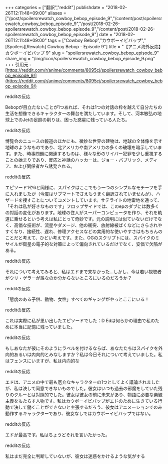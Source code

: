 +++
categories = ["翻訳","reddit"]
publishdate = "2018-02-26T12:11:48+09:00"
aliases = ["/post/spoilersrewatch_cowboy_bebop_episode_9","/content/post/spoilersrewatch_cowboy_bebop_episode_9","/post/2018-02-26-spoilersrewatch_cowboy_bebop_episode_9","/content/post/2018-02-26-spoilersrewatch_cowboy_bebop_episode_9"]
date = "2018-02-26T12:11:48+09:00"
tags = ["Cowboy Bebop","カウボーイビバップ","[Spoilers][Rewatch] Cowboy Bebop - Episode 9"]
title = "【アニメ海外反応】カウボーイビバップ 9"
slug = "spoilersrewatch_cowboy_bebop_episode_9"
share_img = "/img/icon/spoilersrewatch_cowboy_bebop_episode_9.png"
+++
引用元 : [https://reddit.com/r/anime/comments/8095cj/spoilersrewatch_cowboy_bebop_episode_9/](https://reddit.com/r/anime/comments/8095cj/spoilersrewatch_cowboy_bebop_episode_9/)

<p><span class="reddit-comment">redditの反応</span></p>Bebopが目立たないことが1つあれば、それは1つの対話の枠を越えて自分たちの生活を想像できるキャラクターの舞台を満たしています。そして、河本敏弘の地球上でのJetの足跡の削りは、困った惑星に残っている人たち。

<p><span class="reddit-comment">redditの反応</span></p>博覧会のニュースの報道のほかにも、微妙な世界の建物は、地球の全体像を示す地球のようなものであり、北アメリカや南アメリカの多くの破壊を暗示しています。また、時事問題に関連するものは、様々な形のサイバー犯罪を少し重視することの始まりであり、反応と神話のハッカーは、ジョー・パブリック、メディア、および関係者から誘発される。

<p><span class="reddit-comment">redditの反応</span></p>エピソード1や6と同様に、スパイクはここでもう一つのシンプルなモチーフを手に入れましたが（今度はサブマートでさえもうまく翻訳されていませんが）、ハザードを捜すことについてコメントしています。サテライトの地雷地を通って、「それは私が好きなものです」フロップサイドでは、このepのダブには数多くの対話の変化があります。地球の住人がスーパーコンピュータを作り、それを軌道に乗せるという考えは私にとって奇妙です。元の説明には似ていないだけでなく、高価な技術が、流星やダメージ、他の衝突、放射線被ばくなどにさらされやすくなり、接続性、遅れ、修理アクセスなどの実用的な使いやすさはもちろんのことだと考えて、ひどい考えです。また、OGのスクリプトには、スパイクのミサイルが衛星の電子的な対策によって偏向されているだけでなく、安価で欠陥がある。

<p><span class="reddit-comment">redditの反応</span></p>それについて考えてみると、私はエドまで来なかった...しかし、今は若い視聴者がウリ・ゲラーが誰なのか分からないところにいるのだろうか？

<p><span class="reddit-comment">redditの反応</span></p>「態度のある子供、動物、女性」すべてのギャングがやっとここにいる！

<p><span class="reddit-comment">redditの反応</span></p>これは実際に私が思い出したエピソードでした：D Edは何らかの理由で私のために本当に記憶に残っていました。

<p><span class="reddit-comment">redditの反応</span></p>もしあなたが彼にそのようにラベルを付けるならば、あなたたちはスパイクを外向的あるいは内向的とみなしますか？私は今日それについて考えていました。私はフェンスにいますが、私は内向的な

<p><span class="reddit-comment">redditの反応</span></p>エドは、アニメの中で最も厄介なキャラクターの1つとしてよく議論されましたが、私は決して同意できないものでした。彼女はいつも過去の邪魔をしていた残りのクルーとは対照的でした。彼女は彼女の前に未来があり、物語に必要な楽観主義をもたらす人物です。私はカウボーイビバップがエドのために生きている行動で決して働くことができないと主張するだろう、彼女はアニメーションでのみ動作するキャラクターであり、彼女なしではカウボーイビバップではない。

<p><span class="reddit-comment">redditの反応</span></p>エドが最高です。私はちょうどそれを言いたかった。

<p><span class="reddit-comment">redditの反応</span></p>私はまだ完全に判断していないが、彼女は迷惑をかけるような気がする
